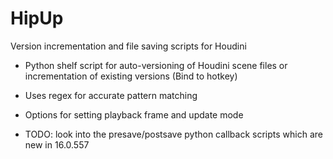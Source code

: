 # HipUp
Version incrementation and file saving scripts for Houdini

- Python shelf script for auto-versioning of Houdini scene files or incrementation of existing versions (Bind to hotkey)
- Uses regex for accurate pattern matching 
- Options for setting playback frame and update mode

- TODO: look into the presave/postsave python callback scripts which are new in 16.0.557
